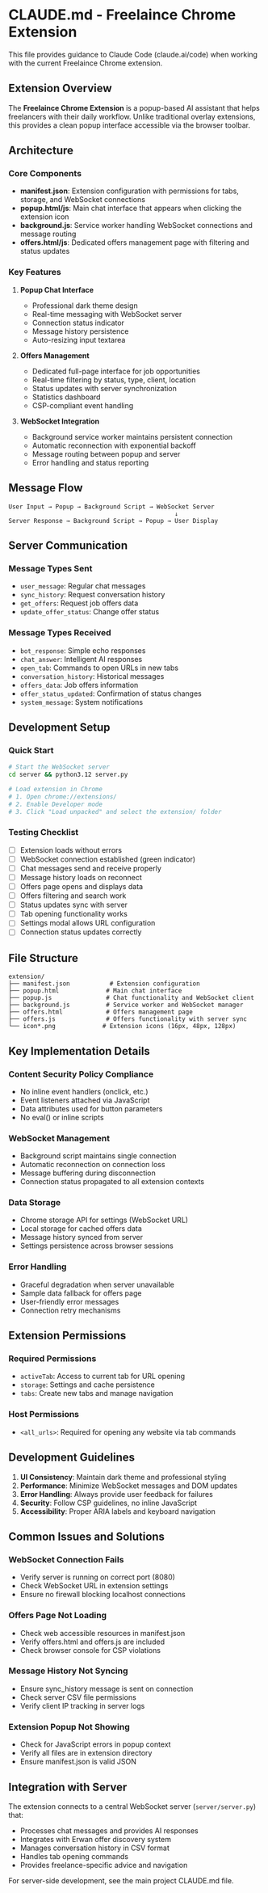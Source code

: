 # CLAUDE.md - Freelaince Chrome Extension

This file provides guidance to Claude Code (claude.ai/code) when working with the current Freelaince Chrome extension.

## Extension Overview

The **Freelaince Chrome Extension** is a popup-based AI assistant that helps freelancers with their daily workflow. Unlike traditional overlay extensions, this provides a clean popup interface accessible via the browser toolbar.

## Architecture

### Core Components

- **manifest.json**: Extension configuration with permissions for tabs, storage, and WebSocket connections
- **popup.html/js**: Main chat interface that appears when clicking the extension icon
- **background.js**: Service worker handling WebSocket connections and message routing
- **offers.html/js**: Dedicated offers management page with filtering and status updates

### Key Features

1. **Popup Chat Interface**
   - Professional dark theme design
   - Real-time messaging with WebSocket server
   - Connection status indicator
   - Message history persistence
   - Auto-resizing input textarea

2. **Offers Management**
   - Dedicated full-page interface for job opportunities
   - Real-time filtering by status, type, client, location
   - Status updates with server synchronization
   - Statistics dashboard
   - CSP-compliant event handling

3. **WebSocket Integration**
   - Background service worker maintains persistent connection
   - Automatic reconnection with exponential backoff
   - Message routing between popup and server
   - Error handling and status reporting

## Message Flow

```
User Input → Popup → Background Script → WebSocket Server
                                              ↓
Server Response → Background Script → Popup → User Display
```

## Server Communication

### Message Types Sent
- `user_message`: Regular chat messages
- `sync_history`: Request conversation history
- `get_offers`: Request job offers data
- `update_offer_status`: Change offer status

### Message Types Received
- `bot_response`: Simple echo responses
- `chat_answer`: Intelligent AI responses
- `open_tab`: Commands to open URLs in new tabs
- `conversation_history`: Historical messages
- `offers_data`: Job offers information
- `offer_status_updated`: Confirmation of status changes
- `system_message`: System notifications

## Development Setup

### Quick Start
```bash
# Start the WebSocket server
cd server && python3.12 server.py

# Load extension in Chrome
# 1. Open chrome://extensions/
# 2. Enable Developer mode
# 3. Click "Load unpacked" and select the extension/ folder
```

### Testing Checklist
- [ ] Extension loads without errors
- [ ] WebSocket connection established (green indicator)
- [ ] Chat messages send and receive properly
- [ ] Message history loads on reconnect
- [ ] Offers page opens and displays data
- [ ] Offers filtering and search work
- [ ] Status updates sync with server
- [ ] Tab opening functionality works
- [ ] Settings modal allows URL configuration
- [ ] Connection status updates correctly

## File Structure

```
extension/
├── manifest.json           # Extension configuration
├── popup.html             # Main chat interface
├── popup.js               # Chat functionality and WebSocket client
├── background.js          # Service worker and WebSocket manager
├── offers.html            # Offers management page
├── offers.js              # Offers functionality with server sync
└── icon*.png             # Extension icons (16px, 48px, 128px)
```

## Key Implementation Details

### Content Security Policy Compliance
- No inline event handlers (onclick, etc.)
- Event listeners attached via JavaScript
- Data attributes used for button parameters
- No eval() or inline scripts

### WebSocket Management
- Background script maintains single connection
- Automatic reconnection on connection loss
- Message buffering during disconnection
- Connection status propagated to all extension contexts

### Data Storage
- Chrome storage API for settings (WebSocket URL)
- Local storage for cached offers data
- Message history synced from server
- Settings persistence across browser sessions

### Error Handling
- Graceful degradation when server unavailable
- Sample data fallback for offers page
- User-friendly error messages
- Connection retry mechanisms

## Extension Permissions

### Required Permissions
- `activeTab`: Access to current tab for URL opening
- `storage`: Settings and cache persistence
- `tabs`: Create new tabs and manage navigation

### Host Permissions
- `<all_urls>`: Required for opening any website via tab commands

## Development Guidelines

1. **UI Consistency**: Maintain dark theme and professional styling
2. **Performance**: Minimize WebSocket messages and DOM updates
3. **Error Handling**: Always provide user feedback for failures
4. **Security**: Follow CSP guidelines, no inline JavaScript
5. **Accessibility**: Proper ARIA labels and keyboard navigation

## Common Issues and Solutions

### WebSocket Connection Fails
- Verify server is running on correct port (8080)
- Check WebSocket URL in extension settings
- Ensure no firewall blocking localhost connections

### Offers Page Not Loading
- Check web accessible resources in manifest.json
- Verify offers.html and offers.js are included
- Check browser console for CSP violations

### Message History Not Syncing
- Ensure sync_history message is sent on connection
- Check server CSV file permissions
- Verify client IP tracking in server logs

### Extension Popup Not Showing
- Check for JavaScript errors in popup context
- Verify all files are in extension directory
- Ensure manifest.json is valid JSON

## Integration with Server

The extension connects to a central WebSocket server (`server/server.py`) that:
- Processes chat messages and provides AI responses
- Integrates with Erwan offer discovery system
- Manages conversation history in CSV format
- Handles tab opening commands
- Provides freelance-specific advice and navigation

For server-side development, see the main project CLAUDE.md file.